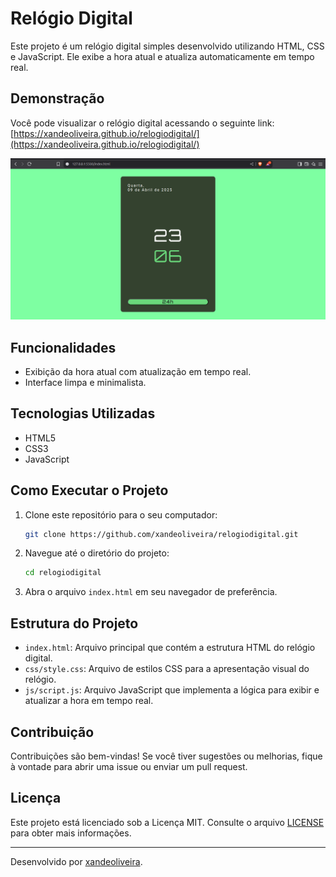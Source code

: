 # Relógio Digital

Este projeto é um relógio digital simples desenvolvido utilizando HTML, CSS e JavaScript. Ele exibe a hora atual e atualiza automaticamente em tempo real.

## Demonstração

Você pode visualizar o relógio digital acessando o seguinte link: [https://xandeoliveira.github.io/relogiodigital/](https://xandeoliveira.github.io/relogiodigital/)

![imagem da página do relógio digital](img/image.png)


## Funcionalidades

- Exibição da hora atual com atualização em tempo real.
- Interface limpa e minimalista.

## Tecnologias Utilizadas

- HTML5
- CSS3
- JavaScript

## Como Executar o Projeto

1. Clone este repositório para o seu computador:

   ```bash
   git clone https://github.com/xandeoliveira/relogiodigital.git
   ```


2. Navegue até o diretório do projeto:

   ```bash
   cd relogiodigital
   ```


3. Abra o arquivo `index.html` em seu navegador de preferência.

## Estrutura do Projeto

- `index.html`: Arquivo principal que contém a estrutura HTML do relógio digital.
- `css/style.css`: Arquivo de estilos CSS para a apresentação visual do relógio.
- `js/script.js`: Arquivo JavaScript que implementa a lógica para exibir e atualizar a hora em tempo real.

## Contribuição

Contribuições são bem-vindas! Se você tiver sugestões ou melhorias, fique à vontade para abrir uma issue ou enviar um pull request.

## Licença

Este projeto está licenciado sob a Licença MIT. Consulte o arquivo [LICENSE](LICENSE) para obter mais informações.

---

Desenvolvido por [xandeoliveira](https://github.com/xandeoliveira).